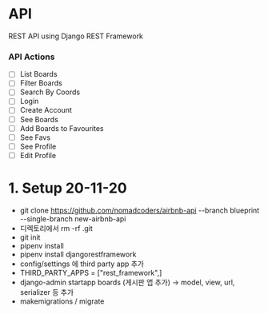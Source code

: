 # API

REST API using Django REST Framework

### API Actions

-   [ ] List Boards
-   [ ] Filter Boards
-   [ ] Search By Coords
-   [ ] Login
-   [ ] Create Account
-   [ ] See Boards
-   [ ] Add Boards to Favourites
-   [ ] See Favs
-   [ ] See Profile
-   [ ] Edit Profile

# 1. Setup 20-11-20

-   git clone https://github.com/nomadcoders/airbnb-api --branch blueprint --single-branch new-airbnb-api
-   디렉토리에서 rm -rf .git
-   git init
-   pipenv install
-   pipenv install djangorestframework
-   config/settings 에 third party app 추가
-   THIRD_PARTY_APPS = ["rest_framework",]
-   django-admin startapp boards (게시판 앱 추가)
    -> model, view, url, serializer 등 추가
-   makemigrations / migrate
